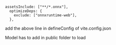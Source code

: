 ```
assetsInclude: ["**/*.onnx"],
  optimizeDeps: {
    exclude: ["onnxruntime-web"],
  },
```
add the above line in defineConfig of vite.config.json

Model has to add in public folder to load

